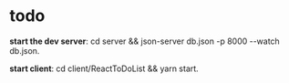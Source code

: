 # todo
**start the dev server**: cd server && json-server db.json -p 8000 --watch db.json.       
                    
**start client**: cd client/ReactToDoList && yarn start.      
